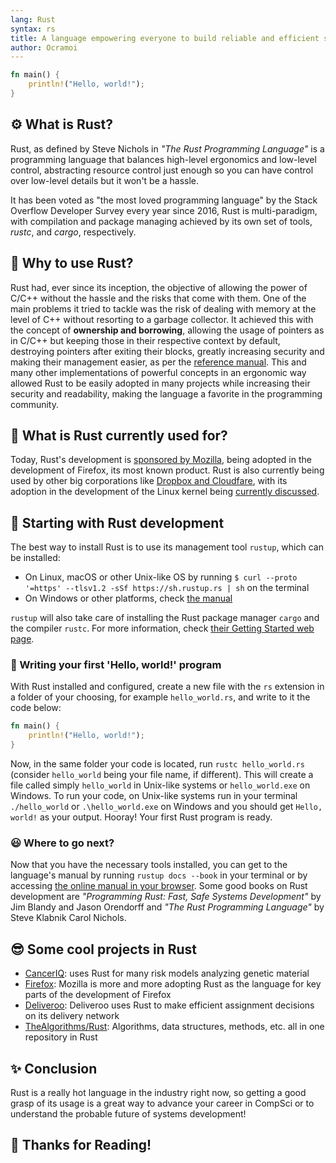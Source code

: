 ```yaml
---
lang: Rust
syntax: rs
title: A language empowering everyone to build reliable and efficient software.
author: Ocramoi
---
```


```rust
fn main() {
    println!("Hello, world!");
}
```

## ⚙️ What is Rust?
 
Rust, as defined by Steve Nichols in _"The Rust Programming Language"_ is a programming language that balances high-level ergonomics and low-level control, abstracting resource control just enough so you can have control over low-level details but it won't be a hassle.

It has been voted as "the most loved programming language" by the Stack Overflow Developer Survey every year since 2016, Rust is multi-paradigm, with compilation and package managing achieved by its own set of tools, _rustc_, and _cargo_, respectively.
 
## 🤔 Why to use Rust?

Rust had, ever since its inception, the objective of allowing the power of C/C++ without the hassle and the risks that come with them. One of the main problems it tried to tackle was the risk of dealing with memory at the level of C++ without resorting to a garbage collector. It achieved this with the concept of **ownership and borrowing**, allowing the usage of pointers as in C/C++ but keeping those in their respective context by default, destroying pointers after exiting their blocks, greatly increasing security and making their management easier, as per the [reference manual](https://doc.rust-lang.org/book/ch04-00-understanding-ownership.html). This and many other implementations of powerful concepts in an ergonomic way allowed Rust to be easily adopted in many projects while increasing their security and readability, making the language a favorite in the programming community.

## 🧐 What is Rust currently used for?

Today, Rust's development is [sponsored by Mozilla](https://research.mozilla.org/rust/), being adopted in the development of Firefox, its most known product. Rust is also currently being used by other big corporations like [Dropbox and Cloudfare](https://www.rust-lang.org/), with its adoption in the development of the Linux kernel being [currently discussed](https://www.zdnet.com/article/rust-in-the-linux-kernel-why-it-matters-and-whats-happening-next/).

## 🏁 Starting with Rust development

The best way to install Rust is to use its management tool `rustup`, which can be installed:

- On Linux, macOS or other Unix-like OS by running `$ curl --proto '=https' --tlsv1.2 -sSf https://sh.rustup.rs | sh` on the terminal
- On Windows or other platforms, check [the manual](https://forge.rust-lang.org/infra/other-installation-methods.html)

`rustup` will also take care of installing the Rust package manager `cargo` and the compiler `rustc`. For more information, check [their Getting Started web page](https://www.rust-lang.org/learn/get-started).
 
### 👋 Writing your first 'Hello, world!' program

With Rust installed and configured, create a new file with the `rs` extension in a folder of your choosing, for example `hello_world.rs`, and write to it the code below:
```rust
fn main() {
    println!("Hello, world!");
}
```

Now, in the same folder your code is located, run `rustc hello_world.rs` (consider `hello_world` being your file name, if different). This will create a file called simply `hello_world` in Unix-like systems or `hello_world.exe` on Windows. To run your code, on Unix-like systems run in your terminal `./hello_world` or `.\hello_world.exe` on Windows and you should get `Hello, world!` as your output. Hooray! Your first Rust program is ready.

### 😃 Where to go next?

Now that you have the necessary tools installed, you can get to the language's manual by running `rustup docs --book` in your terminal or by accessing [the online manual in your browser](https://doc.rust-lang.org/book/). Some good books on Rust development are _"Programming Rust: Fast, Safe Systems Development"_ by Jim Blandy and Jason Orendorff and _"The Rust Programming Language"_ by Steve Klabnik Carol Nichols.

## 😎 Some cool projects in Rust

- [CancerIQ](http://www.canceriq.com): uses Rust for many risk models analyzing genetic material
- [Firefox](https://research.mozilla.org/rust): Mozilla is more and more adopting Rust as the language for key parts of the development of Firefox
- [Deliveroo](https://deliveroo.co.uk): Deliveroo uses Rust to make efficient assignment decisions on its delivery network
- [TheAlgorithms/Rust](https://github.com/TheAlgorithms/Rust): Algorithms, data structures, methods, etc. all in one repository in Rust

## ✨ Conclusion 

Rust is a really hot language in the industry right now, so getting a good grasp of its usage is a great way to advance your career in CompSci or to understand the probable future of systems development!

## 🤗 Thanks for Reading!
